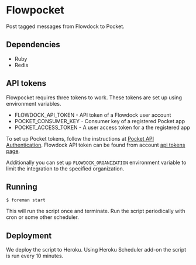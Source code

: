 # Flowpocket

Post tagged messages from Flowdock to Pocket.

## Dependencies

* Ruby
* Redis

## API tokens

Flowpocket requires three tokens to work. These tokens are set up using environment variables.

* FLOWDOCK_API_TOKEN - API token of a Flowdock user account
* POCKET_CONSUMER_KEY - Consumer key of a registered Pocket app
* POCKET_ACCESS_TOKEN - A user access token for a the registered app

To set up Pocket tokens, follow the instructions at [Pocket API Authentication](https://getpocket.com/developer/docs/authentication). Flowdock API token can be found from account [api tokens page](https://www.flowdock.com/account/tokens).

Additionally you can set up `FLOWDOCK_ORGANIZATION` environment variable to limit the integration to the specified organization.

## Running

```
$ foreman start
```

This will run the script once and terminate. Run the script periodically with cron or some other scheduler.

## Deployment

We deploy the script to Heroku. Using Heroku Scheduler add-on the script is run every 10 minutes.
